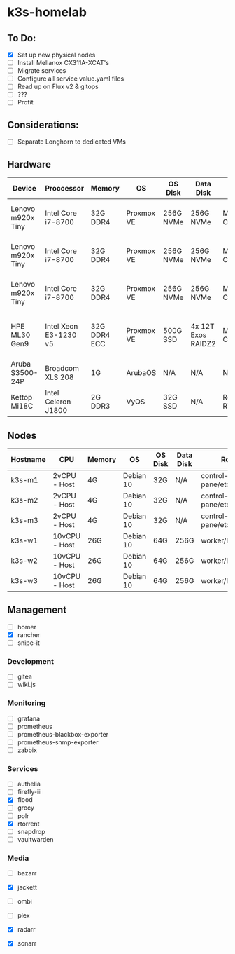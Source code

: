 # k3s-homelab

## To Do:
- [x] Set up new physical nodes
- [ ] Install Mellanox CX311A-XCAT's
- [ ] Migrate services 
- [ ] Configure all service value.yaml files
- [ ] Read up on Flux v2 & gitops
- [ ] ???
- [ ] Profit

## Considerations:
- [ ] Separate Longhorn to dedicated VMs

## Hardware
| Device            | Proccessor            | Memory       | OS         | OS Disk   | Data Disk          | NIC             | Roles                                 |
|-------------------|-----------------------|--------------|------------|-----------|--------------------|-----------------|---------------------------------------|
| Lenovo m920x Tiny | Intel Core i7-8700    | 32G DDR4     | Proxmox VE | 256G NVMe | 256G NVMe          | Mellanox CX311A | 1x k3s master / 1x k3s worker         | 
| Lenovo m920x Tiny | Intel Core i7-8700    | 32G DDR4     | Proxmox VE | 256G NVMe | 256G NVMe          | Mellanox CX311A | 1x k3s master / 1x k3s worker         |
| Lenovo m920x Tiny | Intel Core i7-8700    | 32G DDR4     | Proxmox VE | 256G NVMe | 256G NVMe          | Mellanox CX311A | 1x k3s master / 1x k3s worker         |  
| HPE ML30 Gen9     | Intel Xeon E3-1230 v5 | 32G DDR4 ECC | Proxmox VE | 500G SSD  | 4x 12T Exos RAIDZ2 | Mellanox CX322A | VyOS primary / LB / NFS / SMB / ZFS / |
| Aruba S3500-24P   | Broadcom XLS 208      | 1G           | ArubaOS    | N/A       | N/A                | N/A             | L3 core                               |
| Kettop Mi18C      | Intel Celeron J1800   | 2G DDR3      | VyOS       | 32G SSD   | N/A                | Realtek RTL8111 | VyOS secondary                        |

## Nodes
| Hostname | CPU           | Memory | OS        | OS Disk | Data Disk | Roles                    |
|----------|---------------|--------|-----------|---------|-----------|--------------------------|
| k3s-m1   | 2vCPU - Host  | 4G     | Debian 10 | 32G     | N/A       | control-pane/etcd/master | 
| k3s-m2   | 2vCPU - Host  | 4G     | Debian 10 | 32G     | N/A       | control-pane/etcd/master | 
| k3s-m3   | 2vCPU - Host  | 4G     | Debian 10 | 32G     | N/A       | control-pane/etcd/master | 
| k3s-w1   | 10vCPU - Host | 26G    | Debian 10 | 64G     | 256G      | worker/longhorn          | 
| k3s-w2   | 10vCPU - Host | 26G    | Debian 10 | 64G     | 256G      | worker/longhorn          | 
| k3s-w3   | 10vCPU - Host | 26G    | Debian 10 | 64G     | 256G      | worker/longhorn          | 

## Management
- [ ] homer
- [x] rancher
- [ ] snipe-it

### Development
- [ ] gitea
- [ ] wiki.js

### Monitoring
- [ ] grafana
- [ ] prometheus
- [ ] prometheus-blackbox-exporter
- [ ] prometheus-snmp-exporter
- [ ] zabbix

### Services
- [ ] authelia
- [ ] firefly-iii
- [x] flood
- [ ] grocy
- [ ] polr
- [x] rtorrent
- [ ] snapdrop
- [ ] vaultwarden

### Media
- [ ] bazarr
- [x] jackett
- [ ] ombi
- [ ] plex
- [x] radarr
- [x] sonarr



